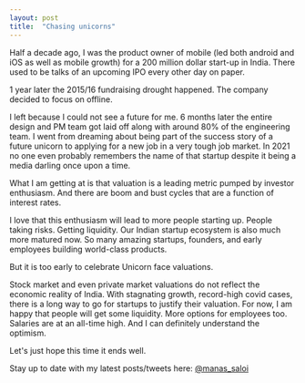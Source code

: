 ```yaml
---
layout: post
title:  "Chasing unicorns"
---
```

Half a decade ago, I was the product owner of mobile (led both android and iOS as well as mobile growth) for a 200 million dollar start-up in India. There used to be talks of an upcoming IPO every other day on paper.

1 year later the 2015/16 fundraising drought happened. The company decided to focus on offline.

I left because I could not see a future for me. 6 months later the entire design and PM team got laid off along with around 80% of the engineering team. I went from dreaming about being part of the success story of a future unicorn to applying for a new job in a very tough job market. In 2021 no one even probably remembers the name of that startup despite it being a media darling once upon a time.

What I am getting at is that valuation is a leading metric pumped by investor enthusiasm. And there are boom and bust cycles that are a function of interest rates.

I love that this enthusiasm will lead to more people starting up. People taking risks. Getting liquidity. Our Indian startup ecosystem is also much more matured now. So many amazing startups, founders, and early employees building world-class products.

But it is too early to celebrate Unicorn face valuations.

Stock market and even private market valuations do not reflect the economic reality of India. With stagnating growth, record-high covid cases, there is a long way to go for startups to justify their valuation. For now, I am happy that people will get some liquidity. More options for employees too. Salaries are at an all-time high. And I can definitely understand the optimism.

Let's just hope this time it ends well.

Stay up to date with my latest posts/tweets here: [@manas_saloi](http://twitter.com/manas_saloi)
